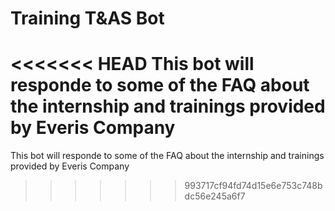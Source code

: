 # Training T&AS Bot
<<<<<<< HEAD
This bot will responde to some of the FAQ about the internship and trainings provided by Everis Company
=======
This bot will responde to some of the FAQ about the internship and trainings provided by Everis Company
>>>>>>> 993717cf94fd74d15e6e753c748bdc56e245a6f7

